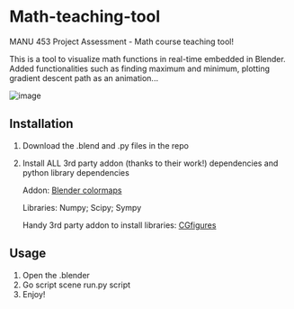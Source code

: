# Math-teaching-tool
MANU 453 Project Assessment - Math course teaching tool!

This is a tool to visualize math functions in real-time embedded in Blender. Added functionalities such as finding maximum and minimum, plotting gradient descent path as an animation...

![image](https://github.com/babyturtleeee/Math-teaching-tool/assets/92495580/35bcdbf7-fdad-4b09-87a8-dfccb80027d2)

## Installation
1. Download the .blend and .py files in the repo
2. Install ALL 3rd party addon (thanks to their work!) dependencies and python library dependencies

   Addon: [Blender colormaps](https://github.com/TheJeran/Blender-Colormaps)

   Libraries: Numpy; Scipy; Sympy

   Handy 3rd party addon to install libraries: [CGfigures](https://cgfigures.gumroad.com/l/pymodinstall)


## Usage
1. Open the .blender
2. Go script scene run.py script
3. Enjoy!


